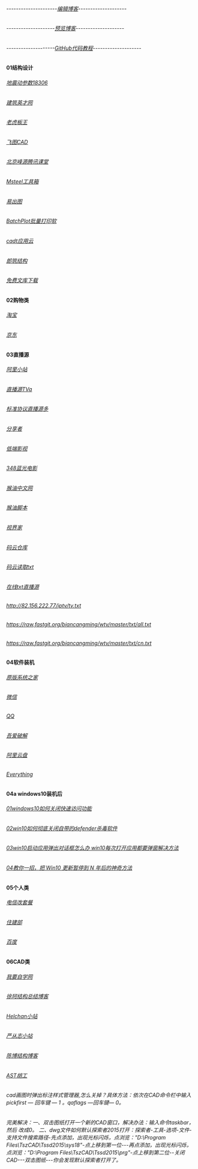 
###### ---------------------[编辑博客](https://github.com/1734320/1734320.github.io/edit/master/README.md)--------------------
######  --------------------[预览博客](https://1734320.github.io/)--------------------
######  --------------------[GitHub代码教程](https://github.com/guodongxiaren/README/blob/master/README.md)--------------------

#### 01结构设计

######  [地震动参数18306](http://www.gb18306.net/) 

######  [建筑英才网](https://www.buildhr.com/) 
######  [老虎板王](http://www.banwangcad.com/index.aspx)    
######  [飞图CAD](https://www.ftcad.com/ "飞图CAD")
######  [北京峰源腾讯课堂](https://ke.qq.com/course/133303?taid=12328733688072375)        
######  [Msteel工具箱](https://www.msteel.top/)
######  [易出图](https://www.cadprint.cn/)   
######  [BatchPlot批量打印软](https://www.cadprint.cn/)
######  [cadt应用云](http://atlisp.cn/)
######  [郎筑结构](http://www.structure.com.cn/list/48.html)
######  [免费文库下载](http://www.koovin.com/)


#### 02购物类
###### [淘宝](https://www.taobao.com/)
###### [京东](https://www.jd.com//)


#### 03直播源

###### [阿里小站](https://pan666.net/)
###### [直播源TVa](https://1734320.github.io/tv1.txt)
###### [标准协议直播源多](https://github.com/SPX372928/MyIPTV)

###### [分享者](https://www.sharerw.com/)
###### [低端影视](https://ddrk.me/tag/douban-top250/)
###### [348蓝光电影](https://www.348z.com/)
###### [猴油中文网](https://bbs.tampermonkey.net.cn/)
###### [猴油脚本](https://greasyfork.org/en/scripts)
###### [视界家](http://www.shijiejia.vip/download/)

###### [码云仓库](https://gitee.com/c_520/c520/blob/master/tv3.txt)
###### [码云读取txt](https://gitee.com/c_520/c520/raw/master/tv3.txt)

###### [在线txt直播源](https://ldpc520.github.io/list.txt)
######   http://82.156.222.77/iptv/tv.txt
######   https://raw.fastgit.org/biancangming/wtv/master/txt/all.txt
######   https://raw.fastgit.org/biancangming/wtv/master/txt/cn.txt




#### 04软件装机
###### [原版系统之家](https://msdn.pe8.com/win10.html)
###### [微信](https://weixin.qq.com/)
###### [QQ](https://im.qq.com/pcqq)
###### [吾爱破解](https://www.52pojie.cn/)
###### [阿里云盘](https://www.aliyundrive.com/drive)
###### [Everything](https://www.voidtools.com/zh-cn/)


#### 04a  windows10装机后
###### [01windows10如何关闭快速访问功能](https://jingyan.baidu.com/article/922554466b57c5851648f4fd.html)
###### [02win10如何彻底关闭自带的defender杀毒软件](http://www.dnpz.net/diannaozhishi/5749.html)
###### [03win10启动应用弹出对话框怎么办 win10每次打开应用都要弹窗解决方法](http://www.win7zhijia.cn/win10jc/win10_41702.html)
###### [04教你一招，把 Win10 更新暂停到 N 年后的神奇方法](https://zhuanlan.zhihu.com/p/100938150?utm_source=wechat_session)

#### 05个人类
###### [电信改套餐](https://hb.189.cn/pages/activity/dxwt/hlwkbg.jsp)
###### [住建部](https://www.mohurd.gov.cn/)
###### [百度](https://www.baidu.com/)

#### 06CAD类
###### [我要自学网](https://www.51zxw.net/)
###### [徐珂结构总结博客](http://www.jiegoublog.cn/)
###### [Helchan小站](http://helchan.ysepan.com/)
###### [严从志小站](http://ycz007.ysepan.com/)
###### [陈博结构博客](http://www.dinochen.com/)
###### [AST胡工](https://i.youku.com/asthugong)

###### cad画图时弹出标注样式管理器,怎么关掉？具体方法：依次在CAD命令栏中输入pickfirst — 回车键 — 1 。qaflags —回车键— 0。
###### 完美解决：一、双击图纸打开一个新的CAD窗口，解决办法：输入命令taskbar，然后 改成0。 二、dwg文件如何默认探索者2015打开：探索者-工具-选项-文件-支持文件搜索路径-先点添加，出现光标闪烁，点浏览："D:\Program Files\TszCAD\Tssd2015\sys18"-点上移到第一位---再点添加，出现光标闪烁，点浏览："D:\Program Files\TszCAD\Tssd2015\prg"-点上移到第二位--关闭CAD---双击图纸---你会发现默认探索者打开了。




























